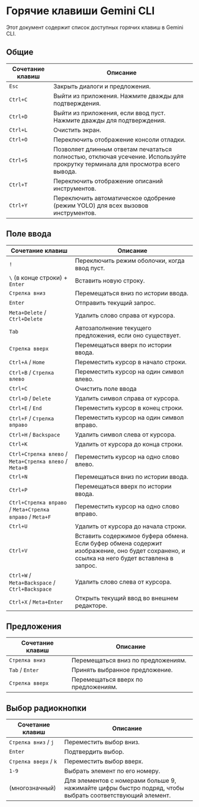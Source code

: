 # Горячие клавиши Gemini CLI

Этот документ содержит список доступных горячих клавиш в Gemini CLI.

## Общие

| Сочетание клавиш | Описание                                                                                                           |
| -------- | --------------------------------------------------------------------------------------------------------------------- |
| `Esc`    | Закрыть диалоги и предложения.                                                                                        |
| `Ctrl+C` | Выйти из приложения. Нажмите дважды для подтверждения.                                                                         |
| `Ctrl+D` | Выйти из приложения, если ввод пуст. Нажмите дважды для подтверждения.                                                   |
| `Ctrl+L` | Очистить экран.                                                                                                     |
| `Ctrl+O` | Переключить отображение консоли отладки.                                                                              |
| `Ctrl+S` | Позволяет длинным ответам печататься полностью, отключая усечение. Используйте прокрутку терминала для просмотра всего вывода. |
| `Ctrl+T` | Переключить отображение описаний инструментов.                                                                              |
| `Ctrl+Y` | Переключить автоматическое одобрение (режим YOLO) для всех вызовов инструментов.                                                                  |

## Поле ввода

| Сочетание клавиш                                           | Описание                                                                                                                         |
| -------------------------------------------------- | ----------------------------------------------------------------------------------------------------------------------------------- |
| `!`                                                | Переключить режим оболочки, когда ввод пуст.                                                                                          |
| `\` (в конце строки) + `Enter`                     | Вставить новую строку.                                                                                                                   |
| `Стрелка вниз`                                       | Перемещаться вниз по истории ввода.                                                                                            |
| `Enter`                                            | Отправить текущий запрос.                                                                                                          |
| `Meta+Delete` / `Ctrl+Delete`                      | Удалить слово справа от курсора.                                                                                         |
| `Tab`                                              | Автозаполнение текущего предложения, если оно существует.                                                                                  |
| `Стрелка вверх`                                         | Перемещаться вверх по истории ввода.                                                                                              |
| `Ctrl+A` / `Home`                                  | Переместить курсор в начало строки.                                                                                       |
| `Ctrl+B` / `Стрелка влево`                            | Переместить курсор на один символ влево.                                                                                          |
| `Ctrl+C`                                           | Очистить поле ввода                                                                                                              |
| `Ctrl+D` / `Delete`                                | Удалить символ справа от курсора.                                                                                    |
| `Ctrl+E` / `End`                                   | Переместить курсор в конец строки.                                                                                             |
| `Ctrl+F` / `Стрелка вправо`                           | Переместить курсор на один символ вправо.                                                                                         |
| `Ctrl+H` / `Backspace`                             | Удалить символ слева от курсора.                                                                                     |
| `Ctrl+K`                                           | Удалить от курсора до конца строки.                                                                                      |
| `Ctrl+Стрелка влево` / `Meta+Стрелка влево` / `Meta+B`   | Переместить курсор на одно слово влево.                                                                                               |
| `Ctrl+N`                                           | Перемещаться вниз по истории ввода.                                                                                            |
| `Ctrl+P`                                           | Перемещаться вверх по истории ввода.                                                                                              |
| `Ctrl+Стрелка вправо` / `Meta+Стрелка вправо` / `Meta+F` | Переместить курсор на одно слово вправо.                                                                                              |
| `Ctrl+U`                                           | Удалить от курсора до начала строки.                                                                                |
| `Ctrl+V`                                           | Вставить содержимое буфера обмена. Если буфер обмена содержит изображение, оно будет сохранено, и ссылка на него будет вставлена в запрос. |
| `Ctrl+W` / `Meta+Backspace` / `Ctrl+Backspace`     | Удалить слово слева от курсора.                                                                                          |
| `Ctrl+X` / `Meta+Enter`                            | Открыть текущий ввод во внешнем редакторе.                                                                                       |

## Предложения

| Сочетание клавиш        | Описание                            |
| --------------- | -------------------------------------- |
| `Стрелка вниз`    | Перемещаться вниз по предложениям. |
| `Tab` / `Enter` | Принять выбранное предложение.        |
| `Стрелка вверх`      | Перемещаться вверх по предложениям.   |

## Выбор радиокнопки

| Сочетание клавиш           | Описание                                                                                                   |
| ------------------ | ------------------------------------------------------------------------------------------------------------- |
| `Стрелка вниз` / `j` | Переместить выбор вниз.                                                                                          |
| `Enter`            | Подтвердить выбор.                                                                                            |
| `Стрелка вверх` / `k`   | Переместить выбор вверх.                                                                                            |
| `1-9`              | Выбрать элемент по его номеру.                                                                                 |
| (многозначный)      | Для элементов с номерами больше 9, нажимайте цифры быстро подряд, чтобы выбрать соответствующий элемент. |
